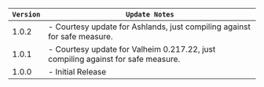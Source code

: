 | `Version` | `Update Notes`                                                                   |
|-----------|----------------------------------------------------------------------------------|
| 1.0.2     | - Courtesy update for Ashlands, just compiling against for safe measure.         |
| 1.0.1     | - Courtesy update for Valheim 0.217.22, just compiling against for safe measure. |
| 1.0.0     | - Initial Release                                                                |